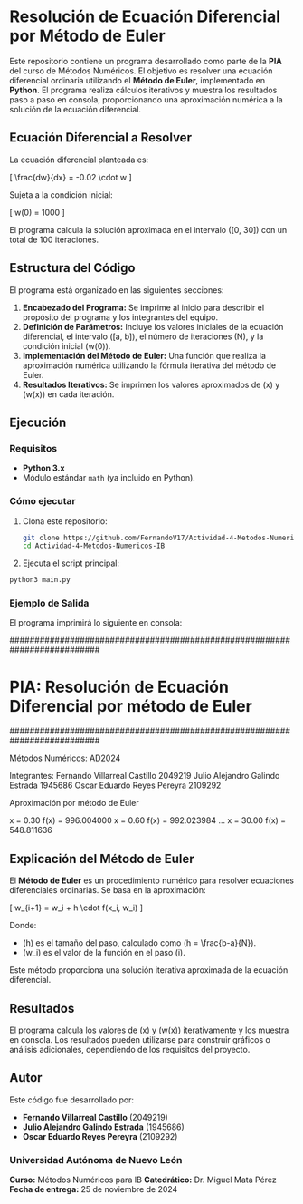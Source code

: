 # Resolución de Ecuación Diferencial por Método de Euler

Este repositorio contiene un programa desarrollado como parte de la **PIA** del curso de Métodos Numéricos. El objetivo es resolver una ecuación diferencial ordinaria utilizando el **Método de Euler**, implementado en **Python**. El programa realiza cálculos iterativos y muestra los resultados paso a paso en consola, proporcionando una aproximación numérica a la solución de la ecuación diferencial.

## Ecuación Diferencial a Resolver

La ecuación diferencial planteada es:

\[
\frac{dw}{dx} = -0.02 \cdot w
\]

Sujeta a la condición inicial:

\[
w(0) = 1000
\]

El programa calcula la solución aproximada en el intervalo \([0, 30]\) con un total de 100 iteraciones.

## Estructura del Código

El programa está organizado en las siguientes secciones:

1. **Encabezado del Programa:** Se imprime al inicio para describir el propósito del programa y los integrantes del equipo.
2. **Definición de Parámetros:** Incluye los valores iniciales de la ecuación diferencial, el intervalo \([a, b]\), el número de iteraciones \(N\), y la condición inicial \(w(0)\).
3. **Implementación del Método de Euler:** Una función que realiza la aproximación numérica utilizando la fórmula iterativa del método de Euler.
4. **Resultados Iterativos:** Se imprimen los valores aproximados de \(x\) y \(w(x)\) en cada iteración.

## Ejecución

### Requisitos

- **Python 3.x**
- Módulo estándar `math` (ya incluido en Python).

### Cómo ejecutar

1. Clona este repositorio:

   ```bash
   git clone https://github.com/FernandoV17/Actividad-4-Metodos-Numericos-IB.git
   cd Actividad-4-Metodos-Numericos-IB
   ```

2. Ejecuta el script principal:

```bash
python3 main.py
```

### Ejemplo de Salida

El programa imprimirá lo siguiente en consola:

##########################################################################

# PIA: Resolución de Ecuación Diferencial por método de Euler

##########################################################################

Métodos Numéricos: AD2024

Integrantes:
Fernando Villarreal Castillo 2049219
Julio Alejandro Galindo Estrada 1945686
Oscar Eduardo Reyes Pereyra 2109292

Aproximación por método de Euler

x = 0.30 f(x) = 996.004000
x = 0.60 f(x) = 992.023984
...
x = 30.00 f(x) = 548.811636

## Explicación del Método de Euler

El **Método de Euler** es un procedimiento numérico para resolver ecuaciones diferenciales ordinarias. Se basa en la aproximación:

\[
w\_{i+1} = w_i + h \cdot f(x_i, w_i)
\]

Donde:

- \(h\) es el tamaño del paso, calculado como \(h = \frac{b-a}{N}\).
- \(w_i\) es el valor de la función en el paso \(i\).

Este método proporciona una solución iterativa aproximada de la ecuación diferencial.

## Resultados

El programa calcula los valores de \(x\) y \(w(x)\) iterativamente y los muestra en consola. Los resultados pueden utilizarse para construir gráficos o análisis adicionales, dependiendo de los requisitos del proyecto.

## Autor

Este código fue desarrollado por:

- **Fernando Villarreal Castillo** (2049219)
- **Julio Alejandro Galindo Estrada** (1945686)
- **Oscar Eduardo Reyes Pereyra** (2109292)

### Universidad Autónoma de Nuevo León

**Curso:** Métodos Numéricos para IB
**Catedrático:** Dr. Miguel Mata Pérez  
**Fecha de entrega:** 25 de noviembre de 2024
